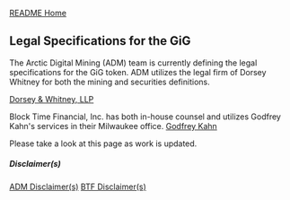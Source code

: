 [README Home](README.md)
## Legal Specifications for the GiG

The Arctic Digital Mining (ADM) team is currently defining the legal specifications for the GiG token.  ADM utilizes the legal firm of Dorsey Whitney for both the mining and securities definitions.

[Dorsey & Whitney, LLP](https://dorsey.com)

Block Time Financial, Inc. has both in-house counsel and utilizes Godfrey Kahn's services in their Milwaukee office.
[Godfrey Kahn](https://gklaw.com)

Please take a look at this page as work is updated.

##### Disclaimer(s)
[ADM Disclaimer(s)](admdisclaimer.md)
[BTF Disclaimer(s)](btfdisclaimer.md)
